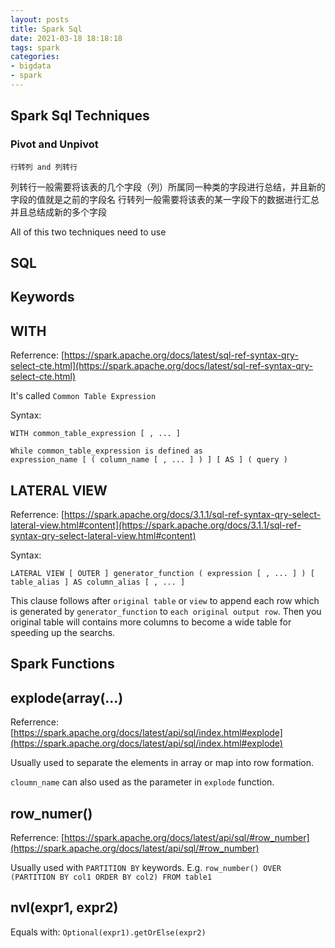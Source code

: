 ```yaml
---
layout: posts
title: Spark Sql
date: 2021-03-18 18:18:18
tags: spark
categories:
- bigdata
- spark
---
```


## Spark Sql Techniques

### Pivot and Unpivot
`行转列 and 列转行`

列转行一般需要将该表的几个字段（列）所属同一种类的字段进行总结，并且新的字段的值就是之前的字段名
行转列一般需要将该表的某一字段下的数据进行汇总并且总结成新的多个字段

All of this two techniques need to use 

## SQL 

## Keywords

WITH
---

Referrence: [https://spark.apache.org/docs/latest/sql-ref-syntax-qry-select-cte.html](https://spark.apache.org/docs/latest/sql-ref-syntax-qry-select-cte.html)

It's called `Common Table Expression`

Syntax:

```
WITH common_table_expression [ , ... ]

While common_table_expression is defined as
expression_name [ ( column_name [ , ... ] ) ] [ AS ] ( query )
```

LATERAL VIEW
---

Referrence: [https://spark.apache.org/docs/3.1.1/sql-ref-syntax-qry-select-lateral-view.html#content](https://spark.apache.org/docs/3.1.1/sql-ref-syntax-qry-select-lateral-view.html#content)

Syntax:

```
LATERAL VIEW [ OUTER ] generator_function ( expression [ , ... ] ) [ table_alias ] AS column_alias [ , ... ]
```

This clause follows after `original table` or `view` to append each row which is generated by `generator_function` to `each original output row`. Then you original table will contains more columns to become a wide table for speeding up the searchs.

## Spark Functions

explode(array(...)
---

Referrence: [https://spark.apache.org/docs/latest/api/sql/index.html#explode](https://spark.apache.org/docs/latest/api/sql/index.html#explode)

Usually used to separate the elements in array or map into row formation. 

`cloumn_name` can also used as the parameter in `explode` function.

row_numer()
---

Referrence: [https://spark.apache.org/docs/latest/api/sql/#row_number](https://spark.apache.org/docs/latest/api/sql/#row_number)

Usually used with `PARTITION BY` keywords. E.g. `row_number() OVER (PARTITION BY col1 ORDER BY col2) FROM table1`

nvl(expr1, expr2)
---

Equals with: `Optional(expr1).getOrElse(expr2)`